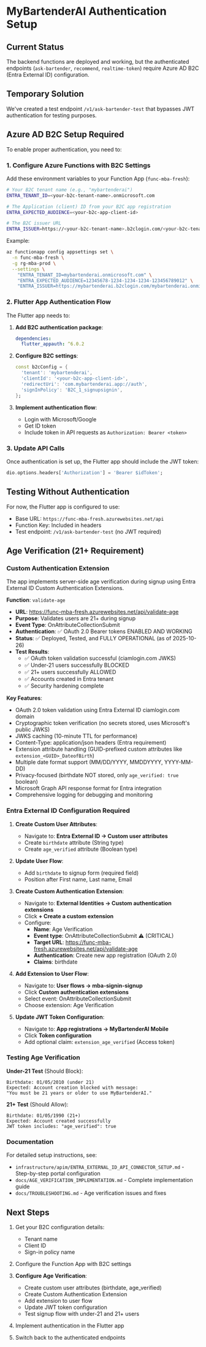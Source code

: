 # MyBartenderAI Authentication Setup

## Current Status

The backend functions are deployed and working, but the authenticated endpoints (`ask-bartender`, `recommend`, `realtime-token`) require Azure AD B2C (Entra External ID) configuration.

## Temporary Solution

We've created a test endpoint `/v1/ask-bartender-test` that bypasses JWT authentication for testing purposes.

## Azure AD B2C Setup Required

To enable proper authentication, you need to:

### 1. Configure Azure Functions with B2C Settings

Add these environment variables to your Function App (`func-mba-fresh`):

```bash
# Your B2C tenant name (e.g., "mybartenderai")
ENTRA_TENANT_ID=<your-b2c-tenant-name>.onmicrosoft.com

# The Application (client) ID from your B2C app registration
ENTRA_EXPECTED_AUDIENCE=<your-b2c-app-client-id>

# The B2C issuer URL
ENTRA_ISSUER=https://<your-b2c-tenant-name>.b2clogin.com/<your-b2c-tenant-name>.onmicrosoft.com/<your-sign-in-policy>/v2.0
```

Example:
```bash
az functionapp config appsettings set \
  -n func-mba-fresh \
  -g rg-mba-prod \
  --settings \
    "ENTRA_TENANT_ID=mybartenderai.onmicrosoft.com" \
    "ENTRA_EXPECTED_AUDIENCE=12345678-1234-1234-1234-123456789012" \
    "ENTRA_ISSUER=https://mybartenderai.b2clogin.com/mybartenderai.onmicrosoft.com/B2C_1_signupsignin/v2.0"
```

### 2. Flutter App Authentication Flow

The Flutter app needs to:

1. **Add B2C authentication package**:
   ```yaml
   dependencies:
     flutter_appauth: ^6.0.2
   ```

2. **Configure B2C settings**:
   ```dart
   const b2cConfig = {
     'tenant': 'mybartenderai',
     'clientId': '<your-b2c-app-client-id>',
     'redirectUri': 'com.mybartenderai.app://auth',
     'signInPolicy': 'B2C_1_signupsignin',
   };
   ```

3. **Implement authentication flow**:
   - Login with Microsoft/Google
   - Get ID token
   - Include token in API requests as `Authorization: Bearer <token>`

### 3. Update API Calls

Once authentication is set up, the Flutter app should include the JWT token:

```dart
dio.options.headers['Authorization'] = 'Bearer $idToken';
```

## Testing Without Authentication

For now, the Flutter app is configured to use:
- Base URL: `https://func-mba-fresh.azurewebsites.net/api`
- Function Key: Included in headers
- Test endpoint: `/v1/ask-bartender-test` (no JWT required)

## Age Verification (21+ Requirement)

### Custom Authentication Extension

The app implements server-side age verification during signup using Entra External ID Custom Authentication Extensions.

**Function**: `validate-age`
- **URL**: https://func-mba-fresh.azurewebsites.net/api/validate-age
- **Purpose**: Validates users are 21+ during signup
- **Event Type**: OnAttributeCollectionSubmit
- **Authentication**: ✅ OAuth 2.0 Bearer tokens ENABLED AND WORKING
- **Status**: ✅ Deployed, Tested, and FULLY OPERATIONAL (as of 2025-10-26)
- **Test Results**:
  - ✅ OAuth token validation successful (ciamlogin.com JWKS)
  - ✅ Under-21 users successfully BLOCKED
  - ✅ 21+ users successfully ALLOWED
  - ✅ Accounts created in Entra tenant
  - ✅ Security hardening complete

**Key Features**:
- OAuth 2.0 token validation using Entra External ID ciamlogin.com domain
- Cryptographic token verification (no secrets stored, uses Microsoft's public JWKS)
- JWKS caching (10-minute TTL for performance)
- Content-Type: application/json headers (Entra requirement)
- Extension attribute handling (GUID-prefixed custom attributes like `extension_<GUID>_DateofBirth`)
- Multiple date format support (MM/DD/YYYY, MMDDYYYY, YYYY-MM-DD)
- Privacy-focused (birthdate NOT stored, only `age_verified: true` boolean)
- Microsoft Graph API response format for Entra integration
- Comprehensive logging for debugging and monitoring

### Entra External ID Configuration Required

1. **Create Custom User Attributes**:
   - Navigate to: **Entra External ID → Custom user attributes**
   - Create `birthdate` attribute (String type)
   - Create `age_verified` attribute (Boolean type)

2. **Update User Flow**:
   - Add `birthdate` to signup form (required field)
   - Position after First name, Last name, Email

3. **Create Custom Authentication Extension**:
   - Navigate to: **External Identities → Custom authentication extensions**
   - Click **+ Create a custom extension**
   - Configure:
     - **Name**: Age Verification
     - **Event type**: OnAttributeCollectionSubmit ⚠️ (CRITICAL)
     - **Target URL**: https://func-mba-fresh.azurewebsites.net/api/validate-age
     - **Authentication**: Create new app registration (OAuth 2.0)
     - **Claims**: birthdate

4. **Add Extension to User Flow**:
   - Navigate to: **User flows → mba-signin-signup**
   - Click **Custom authentication extensions**
   - Select event: OnAttributeCollectionSubmit
   - Choose extension: Age Verification

5. **Update JWT Token Configuration**:
   - Navigate to: **App registrations → MyBartenderAI Mobile**
   - Click **Token configuration**
   - Add optional claim: `extension_age_verified` (Access token)

### Testing Age Verification

**Under-21 Test** (Should Block):
```
Birthdate: 01/05/2010 (under 21)
Expected: Account creation blocked with message:
"You must be 21 years or older to use MyBartenderAI."
```

**21+ Test** (Should Allow):
```
Birthdate: 01/05/1990 (21+)
Expected: Account created successfully
JWT token includes: "age_verified": true
```

### Documentation

For detailed setup instructions, see:
- `infrastructure/apim/ENTRA_EXTERNAL_ID_API_CONNECTOR_SETUP.md` - Step-by-step portal configuration
- `docs/AGE_VERIFICATION_IMPLEMENTATION.md` - Complete implementation guide
- `docs/TROUBLESHOOTING.md` - Age verification issues and fixes

## Next Steps

1. Get your B2C configuration details:
   - Tenant name
   - Client ID
   - Sign-in policy name

2. Configure the Function App with B2C settings

3. **Configure Age Verification**:
   - Create custom user attributes (birthdate, age_verified)
   - Create Custom Authentication Extension
   - Add extension to user flow
   - Update JWT token configuration
   - Test signup flow with under-21 and 21+ users

4. Implement authentication in the Flutter app

5. Switch back to the authenticated endpoints
